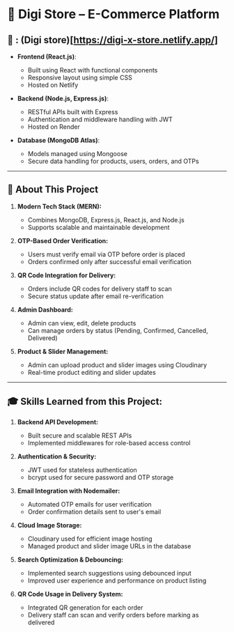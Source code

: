 # 🛒 Digi Store – E-Commerce Platform

## 🔗 : (Digi store)[https://digi-x-store.netlify.app/]
- **Frontend (React.js)**:
  - Built using React with functional components
  - Responsive layout using simple CSS
  - Hosted on Netlify

- **Backend (Node.js, Express.js)**:
  - RESTful APIs built with Express
  - Authentication and middleware handling with JWT
  - Hosted on Render

- **Database (MongoDB Atlas)**:
  - Models managed using Mongoose
  - Secure data handling for products, users, orders, and OTPs

---

## 📖 About This Project

1. **Modern Tech Stack (MERN):**
   - Combines MongoDB, Express.js, React.js, and Node.js
   - Supports scalable and maintainable development

2. **OTP-Based Order Verification:**
   - Users must verify email via OTP before order is placed
   - Orders confirmed only after successful email verification

3. **QR Code Integration for Delivery:**
   - Orders include QR codes for delivery staff to scan
   - Secure status update after email re-verification

4. **Admin Dashboard:**
   - Admin can view, edit, delete products
   - Can manage orders by status (Pending, Confirmed, Cancelled, Delivered)

5. **Product & Slider Management:**
   - Admin can upload product and slider images using Cloudinary
   - Real-time product editing and slider updates

---

## 🎓 Skills Learned from this Project:

1. **Backend API Development:**
   - Built secure and scalable REST APIs
   - Implemented middlewares for role-based access control

2. **Authentication & Security:**
   - JWT used for stateless authentication
   - bcrypt used for secure password and OTP storage

3. **Email Integration with Nodemailer:**
   - Automated OTP emails for user verification
   - Order confirmation details sent to user's email

4. **Cloud Image Storage:**
   - Cloudinary used for efficient image hosting
   - Managed product and slider image URLs in the database

5. **Search Optimization & Debouncing:**
   - Implemented search suggestions using debounced input
   - Improved user experience and performance on product listing

6. **QR Code Usage in Delivery System:**
   - Integrated QR generation for each order
   - Delivery staff can scan and verify orders before marking as delivered
